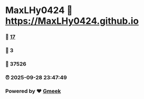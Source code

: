 # MaxLHy0424 :link: https://MaxLHy0424.github.io 
### :page_facing_up: [17](https://MaxLHy0424.github.io/tag.html) 
### :speech_balloon: 3 
### :hibiscus: 37526 
### :alarm_clock: 2025-09-28 23:47:49 
### Powered by :heart: [Gmeek](https://github.com/Meekdai/Gmeek)
